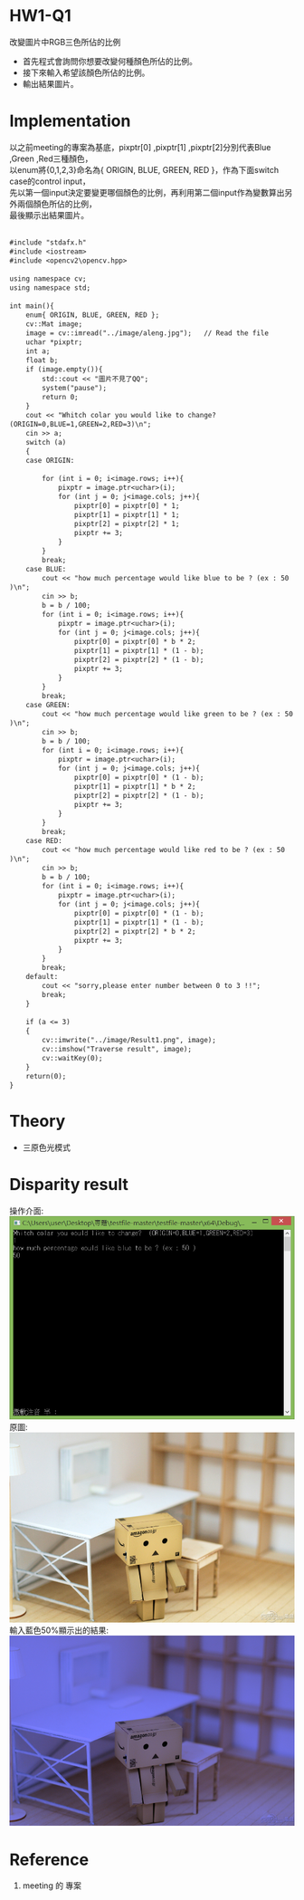 # HW1-Q1
改變圖片中RGB三色所佔的比例
* 首先程式會詢問你想要改變何種顏色所佔的比例。
* 接下來輸入希望該顏色所佔的比例。
* 輸出結果圖片。

# Implementation
以之前meeting的專案為基底，pixptr[0] ,pixptr[1] ,pixptr[2]分別代表Blue ,Green ,Red三種顏色，<br/>
以enum將{0,1,2,3}命名為{ ORIGIN, BLUE, GREEN, RED }，作為下面switch case的control input，<br/>
先以第一個input決定要變更哪個顏色的比例，再利用第二個input作為變數算出另外兩個顏色所佔的比例，<br/>
最後顯示出結果圖片。<br/>
```

#include "stdafx.h"
#include <iostream>
#include <opencv2\opencv.hpp>

using namespace cv;
using namespace std;

int main(){
	enum{ ORIGIN, BLUE, GREEN, RED };
	cv::Mat image;
	image = cv::imread("../image/aleng.jpg");   // Read the file
	uchar *pixptr;
	int a;
	float b;
	if (image.empty()){
		std::cout << "圖片不見了QQ";
		system("pause");
		return 0;
	}
	cout << "Whitch colar you would like to change?  (ORIGIN=0,BLUE=1,GREEN=2,RED=3)\n";
	cin >> a;
	switch (a)
	{
	case ORIGIN:

		for (int i = 0; i<image.rows; i++){
			pixptr = image.ptr<uchar>(i);
			for (int j = 0; j<image.cols; j++){
				pixptr[0] = pixptr[0] * 1;
				pixptr[1] = pixptr[1] * 1;
				pixptr[2] = pixptr[2] * 1;
				pixptr += 3;
			}
		}
		break;
	case BLUE:
		cout << "how much percentage would like blue to be ? (ex : 50 )\n";
		cin >> b;
		b = b / 100;
		for (int i = 0; i<image.rows; i++){
			pixptr = image.ptr<uchar>(i);
			for (int j = 0; j<image.cols; j++){
				pixptr[0] = pixptr[0] * b * 2;
				pixptr[1] = pixptr[1] * (1 - b);
				pixptr[2] = pixptr[2] * (1 - b);
				pixptr += 3;
			}
		}
		break;
	case GREEN:
		cout << "how much percentage would like green to be ? (ex : 50 )\n";
		cin >> b;
		b = b / 100;
		for (int i = 0; i<image.rows; i++){
			pixptr = image.ptr<uchar>(i);
			for (int j = 0; j<image.cols; j++){
				pixptr[0] = pixptr[0] * (1 - b);
				pixptr[1] = pixptr[1] * b * 2;
				pixptr[2] = pixptr[2] * (1 - b);
				pixptr += 3;
			}
		}
		break;
	case RED:
		cout << "how much percentage would like red to be ? (ex : 50 )\n";
		cin >> b;
		b = b / 100;
		for (int i = 0; i<image.rows; i++){
			pixptr = image.ptr<uchar>(i);
			for (int j = 0; j<image.cols; j++){
				pixptr[0] = pixptr[0] * (1 - b);
				pixptr[1] = pixptr[1] * (1 - b);
				pixptr[2] = pixptr[2] * b * 2;
				pixptr += 3;
			}
		}
		break;
	default:
		cout << "sorry,please enter number between 0 to 3 !!";
		break;
	}

	if (a <= 3)
	{
		cv::imwrite("../image/Result1.png", image);
		cv::imshow("Traverse result", image);
		cv::waitKey(0);
	}
	return(0);
}
```

# Theory
* 三原色光模式

# Disparity result
操作介面:<br/>
<img src="Image 1.png" ><br/>
原圖:<br/>
<img src="image/aleng.jpg" ><br/>
輸入藍色50%顯示出的結果:<br/>
<img src="image/Result.png" ><br/>

# Reference
1.  meeting 的 專案<br/>
